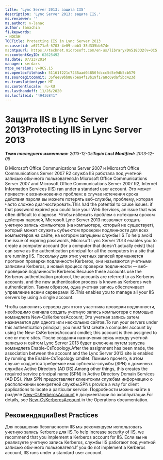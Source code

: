 ```yaml
---
title: 'Lync Server 2013: защита IIS'
description: 'Lync Server 2013: защита IIS.'
ms.reviewer: ''
ms.author: v-lanac
author: lanachin
f1.keywords:
- NOCSH
TOCTitle: Protecting IIS in Lync Server 2013
ms:assetid: a67171a6-6703-4e09-abb3-35d335bb674e
ms:mtpsurl: https://technet.microsoft.com/en-us/library/Dn518332(v=OCS.15)
ms:contentKeyID: 62625492
ms.date: 07/23/2014
manager: serdars
mtps_version: v=OCS.15
ms.openlocfilehash: 51161f221c7235aad04850fdccc5d5e9db5cb579
ms.sourcegitcommit: 36fee89bb887bea4f18b19f17a8c69daf5bc423d
ms.translationtype: MT
ms.contentlocale: ru-RU
ms.lasthandoff: 11/26/2020
ms.locfileid: "49436841"
---
```

# <a name="protecting-iis-in-lync-server-2013"></a><span data-ttu-id="4fab0-103">Защита IIS в Lync Server 2013</span><span class="sxs-lookup"><span data-stu-id="4fab0-103">Protecting IIS in Lync Server 2013</span></span>

<div data-xmlns="http://www.w3.org/1999/xhtml">

<div class="topic" data-xmlns="http://www.w3.org/1999/xhtml" data-msxsl="urn:schemas-microsoft-com:xslt" data-cs="https://msdn.microsoft.com/">

<div data-asp="https://msdn2.microsoft.com/asp">



</div>

<div id="mainSection">

<div id="mainBody"><span data-ttu-id="4fab0-104">

<span> </span></span><span class="sxs-lookup"><span data-stu-id="4fab0-104">

<span> </span></span></span>

<span data-ttu-id="4fab0-105">_**Тема последнего изменения:** 2013-12-05_</span><span class="sxs-lookup"><span data-stu-id="4fab0-105">_**Topic Last Modified:** 2013-12-05_</span></span>

<span data-ttu-id="4fab0-106">В Microsoft Office Communications Server 2007 и Microsoft Office Communications Server 2007 R2 служба IIS работала под учетной записью обычного пользователя.</span><span class="sxs-lookup"><span data-stu-id="4fab0-106">In Microsoft Office Communications Server 2007 and Microsoft Office Communications Server 2007 R2, Internet Information Services (IIS) ran under a standard user account.</span></span> <span data-ttu-id="4fab0-107">Это может привести к возникновению проблем: в случае истечения срока действия пароля вы можете потерять веб-службы, проблему, которая часто сложно диагностировать.</span><span class="sxs-lookup"><span data-stu-id="4fab0-107">This had the potential to cause issues: if that password expired you could lose your Web Services, an issue that was often difficult to diagnose.</span></span> <span data-ttu-id="4fab0-108">Чтобы избежать проблем с истекшим сроком действия паролей, Microsoft Lync Server 2013 позволяет создать учетную запись компьютера (на компьютере, который не существует), который может служить субъектом проверки подлинности для всех компьютеров на сайте, на котором запущены службы IIS.</span><span class="sxs-lookup"><span data-stu-id="4fab0-108">To help avoid the issue of expiring passwords, Microsoft Lync Server 2013 enables you to create a computer account (for a computer that doesn’t actually exist) that can serve as the authentication principal for all the computers in a site that are running IIS.</span></span> <span data-ttu-id="4fab0-109">Поскольку для этих учетных записей применяется протокол проверки подлинности Kerberos, они называются учетными записями Kerberos, а новый процесс проверки подлинности — веб-проверкой подлинности Kerberos.</span><span class="sxs-lookup"><span data-stu-id="4fab0-109">Because these accounts use the Kerberos authentication protocol, the accounts are referred to as Kerberos accounts, and the new authentication process is known as Kerberos web authentication.</span></span> <span data-ttu-id="4fab0-110">Таким образом, одна учетная запись обеспечивает управление всеми серверами IIS.</span><span class="sxs-lookup"><span data-stu-id="4fab0-110">This enables you to manage all your IIS servers by using a single account.</span></span>

<span data-ttu-id="4fab0-111">Чтобы выполнить серверы для этого участника проверки подлинности, необходимо сначала создать учетную запись компьютера с помощью командлета New-CsKerberosAccount; Эта учетная запись затем назначается для одного или нескольких сайтов.</span><span class="sxs-lookup"><span data-stu-id="4fab0-111">To run your servers under this authentication principal, you must first create a computer account by using the New-CsKerberosAccount cmdlet; this account is then assigned to one or more sites.</span></span> <span data-ttu-id="4fab0-112">После создания назначения связь между учетной записью и сайтом Lync Server 2013 будет включена путем запуска командлета Enable-CsTopology.</span><span class="sxs-lookup"><span data-stu-id="4fab0-112">After the assignment has been made, the association between the account and the Lync Server 2013 site is enabled by running the Enable-CsTopology cmdlet.</span></span> <span data-ttu-id="4fab0-113">Помимо прочего, в этом случае создается требуемое имя субъекта-службы (SPN) в доменных службах Active Directory (AD DS).</span><span class="sxs-lookup"><span data-stu-id="4fab0-113">Among other things, this creates the required service principal name (SPN) in Active Directory Domain Services (AD DS).</span></span> <span data-ttu-id="4fab0-114">Имя SPN предоставляет клиентским службам информацию о расположении конкретной службы.</span><span class="sxs-lookup"><span data-stu-id="4fab0-114">SPNs provide a way for client applications to locate a particular service.</span></span> <span data-ttu-id="4fab0-115">Подробности можно найти в разделе [New-CsKerberosAccount](https://docs.microsoft.com/powershell/module/skype/New-CsKerberosAccount) в документации по эксплуатации.</span><span class="sxs-lookup"><span data-stu-id="4fab0-115">For details, see [New-CsKerberosAccount](https://docs.microsoft.com/powershell/module/skype/New-CsKerberosAccount) in the Operations documentation.</span></span>

<div>

## <a name="best-practices"></a><span data-ttu-id="4fab0-116">Рекомендации</span><span class="sxs-lookup"><span data-stu-id="4fab0-116">Best Practices</span></span>

<span data-ttu-id="4fab0-117">Для повышения безопасности IIS мы рекомендуем использовать учетную запись Kerberos для IIS.</span><span class="sxs-lookup"><span data-stu-id="4fab0-117">To help increase security of IIS, we recommend that you implement a Kerberos account for IIS.</span></span> <span data-ttu-id="4fab0-118">Если вы не реализуете учетную запись Kerberos, службы IIS работают под учетной записью обычного пользователя.</span><span class="sxs-lookup"><span data-stu-id="4fab0-118">If you do not implement a Kerberos account, IIS runs under a standard user account.</span></span>

<span data-ttu-id="4fab0-119"></div>

</div>

<span> </span>

</div>

</div>

</span><span class="sxs-lookup"><span data-stu-id="4fab0-119"></div>

</div>

<span> </span>

</div>

</div>

</span></span></div>

